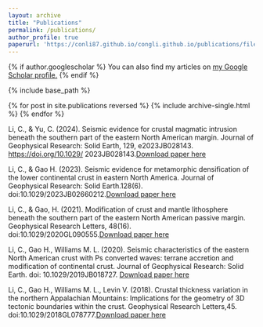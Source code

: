 ```yaml
---
layout: archive
title: "Publications"
permalink: /publications/
author_profile: true
paperurl: 'https://conli87.github.io/congli.github.io/publications/files/Li&Yu2024.pdf'
---
```


{% if author.googlescholar %}
  You can also find my articles on <u><a href="{{https://scholar.google.com/citations?user=s6jCwD8AAAAJ&hl=en}}">my Google Scholar profile</a>.</u>
{% endif %}

{% include base_path %}

{% for post in site.publications reversed %}
  {% include archive-single.html %}
{% endfor %}

Li, C., & Yu, C. (2024). Seismic evidence for crustal magmatic intrusion beneath the southern part of the eastern North American margin. Journal of Geophysical Research: Solid Earth, 129, e2023JB028143. https://doi.org/10.1029/ 2023JB028143.[Download paper here](https://conli87.github.io/congli.github.io/publications/files/Li&Yu2024.pdf)


Li, C., & Gao H. (2023). Seismic evidence for metamorphic densification of the lower continental crust in eastern North America. Journal of Geophysical Research: Solid Earth.128(6). doi:10.1029/2023JB02660212.[Download paper here](https://conli87.github.io/congli.github.io/files/Li_etal_2023_eNA.pdf)


Li, C., & Gao, H. (2021). Modification of crust and mantle lithosphere beneath the southern part of the eastern North American passive margin. Geophysical Research Letters, 48(16). doi:10.1029/2020GL090555.[Download paper here](https://conli87.github.io/files/Li&Gao2021.pdf)

Li, C., Gao H., Williams M. L. (2020). Seismic characteristics of the eastern North American crust with Ps converted waves: terrane accretion and modification of continental crust. Journal of Geophysical Research: Solid Earth. doi: 10.1029/2019JB018727. [Download paper here](https://conli87.github.io/files/Li_et_al2020.pdf)

Li, C., Gao H., Williams M. L., Levin V. (2018). Crustal thickness variation in the northern Appalachian Mountains: Implications for the geometry of 3D tectonic boundaries within the crust. Geophysical Research Letters,45. doi:10.1029/2018GL078777.[Download paper here](https://conli87.github.io/files/Li_et_al-2018.pdf)